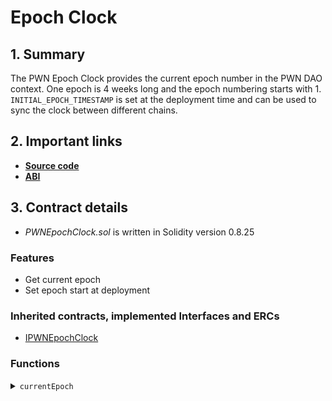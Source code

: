 # Epoch Clock

## 1. Summary

The PWN Epoch Clock provides the current epoch number in the PWN DAO context. One epoch is 4 weeks long and the epoch numbering starts with 1. `INITIAL_EPOCH_TIMESTAMP` is set at the deployment time and can be used to sync the clock between different chains.

## 2. Important links

* [**Source code**](https://github.com/PWNDAO/pwn_dao/blob/main/src/PWNEpochClock.sol)
* [**ABI**](/assets/PWNEpochClock.json)

## 3. Contract details

* _PWNEpochClock.sol_ is written in Solidity version 0.8.25

### Features

* Get current epoch
* Set epoch start at deployment

### Inherited contracts, implemented Interfaces and ERCs

* [IPWNEpochClock](https://github.com/PWNDAO/pwn_dao/blob/main/src/interfaces/IPWNEpochClock.sol)

### Functions

<details>

<summary><code>currentEpoch</code></summary>

#### Overview

Function to get the current epoch number. If this function is called before the clock start, `0` is returned.

This function doesn't take any arguments.

#### Implementation

```solidity
function currentEpoch() external view returns (uint16) {
    // timestamps prior to `INITIAL_EPOCH_TIMESTAMP` are considered to be in epoch 0
    if (block.timestamp < INITIAL_EPOCH_TIMESTAMP) {
        return 0;
    }
    // first epoch is 1
    uint256 epoch = (block.timestamp - INITIAL_EPOCH_TIMESTAMP) / SECONDS_IN_EPOCH + 1;
    return uint16(epoch); // safe cast for the next 5041 years after deployment
}
```

</details>
